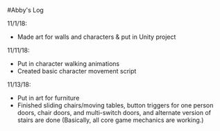 #Abby's Log

11/1/18:
- Made art for walls and characters & put in Unity project

11/11/18:
- Put in character walking animations
- Created basic character movement script

11/13/18:
- Put in art for furniture
- Finished sliding chairs/moving tables, button triggers for one person doors, chair doors, and multi-switch doors, and alternate version of stairs are done (Basically, all core game mechanics are working.)

